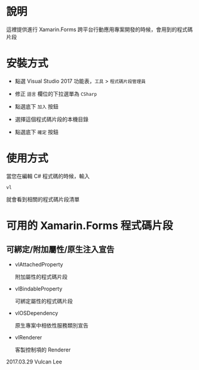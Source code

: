 # 說明
這裡提供進行 Xamarin.Forms 跨平台行動應用專案開發的時候，會用到的程式碼片段

# 安裝方式

* 點選 Visual Studio 2017 功能表，`工具` > `程式碼片段管理員`

* 修正 `語言` 欄位的下拉選單為 `CSharp`

* 點選底下 `加入` 按鈕 

* 選擇這個程式碼片段的本機目錄

* 點選底下 `確定` 按鈕 

# 使用方式

當您在編輯 C# 程式碼的時候，輸入

`vl`

就會看到相關的程式碼片段清單

# 可用的 Xamarin.Forms 程式碼片段

## 可綁定/附加屬性/原生注入宣告

* vlAttachedProperty

  附加屬性的程式碼片段

* vlBindableProperty

  可綁定屬性的程式碼片段

* vlOSDependency

  原生專案中相依性服務類別宣告

* vlRenderer

  客製控制項的 Renderer


2017.03.29 Vulcan Lee
